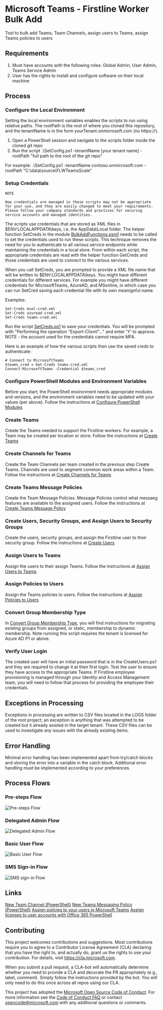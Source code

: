 # Microsoft Teams - Firstline Worker Bulk Add

Tool to bulk add Teams, Team Channels, assign users to Teams, assign Teams policies to users

## Requirements

1. Must have accounts with the following roles: Global Admin, User Admin, Teams Service Admin
2. User has the rights to install and configure software on their local machine

## Process

### Configure the Local Environment

Setting the local environment variables enables the scripts to run using relative paths.  The rootPath is the root of where you cloned this repository, and the tenantName is in the form yourTenant.onmicrosoft.com (no https://).

1. Open a PowerShell session and navigate to the scripts folder inside the cloned git repo
2. Run the script .\SetConfig.ps1 -tenantName [your tenant name] -rootPath "full path to the root of the git repo"

For example: .\SetConfig.ps1 -tenantName contoso.onmicrosoft.com -rootPath "C:\data\source\FLWTeamsScale"

### Setup Credentials

    NOTE
    
    How credentials are managed in these scripts may not be appropriate for your use, and they are easily changed to meet your requirements.  
    Please follow your company standards and practices for securing service accounts and managed identities.

The scripts use credentials that are stored as XML files in $ENV:LOCALAPPDATA\keys, i.e. the AppData\Local folder.  The helper function SetCreds in the module [BulkAddFunctions.psm1](.\scripts\BulkAddFunctions.psm1) needs to be called to set the credentials used to run these scripts.  This technique removes the need for you to authenticate to all various service endpoints while maintaining the credentials in a local store.  From within each script, the appropriate credentials are read with the helper function GetCreds and those credentials are used to connect to the various services.

When you call SetCreds, you are prompted to provide a XML file name that will be written to $ENV:LOCALAPPDATA\keys.  You might have different credentials for different services.  For example you might have different credentials for MicrosoftTeams, AzureAD, and MSonline, in which case you can run SetCred saving each credential file with its own meanignful name.

Examples:

    Set-Creds msol-cred.xml
    Set-Creds azuread-cred.xml
    Set-Creds teams-cred.xml

Run the script [SetCreds.ps1](.\scripts\SetCreds.ps1) to save your credentials.  You will be prompted with "Performing the operation "Export-Clixml"..." and enter 'Y' to approve.  NOTE - the account used for the credentials cannot require MFA.

Here is an example of how the various scripts then use the saved creds to authenticate:

    # Connect to MicrosoftTeams
    $teams_cred = Get-Creds teams-cred.xml
    Connect-MicrosoftTeams -Credential $teams_cred

### Configure PowerShell Modules and Environment Variables

Before you start, the PowerShell environment needs appropriate modules and versions, and the environment variables need to be updated with your values (per above).  Follow the instructions at [Configure PowerShell Modules](./docs/ConfigurePowerShellModules.md)

### Create Teams

Create the Teams needed to support the Firstline workers.  For example, a Team may be created per location or store.  Follow the instructions at [Create Teams](./docs/CreateTeams.md)

### Create Channels for Teams

Create the Team Channels per team created in the previous step Create Teams.  Channels are used to segment common work areas within a Team.  Follow the instructions at [Create Channels for Teams](./docs/CreateTeamsChannels.md)

### Create Teams Message Policies

Create the Team Message Policies.  Message Policies control what messaeg features are available to the assigned users.  Follow the instructions at [Create Teams Message Policy](./docs/CreateTeamsMessagePolicies.md)

### Create Users, Security Groups, and Assign Users to Security Groups

Create the users, security groups, and assign the Firstline user to their security group. Follow the instructions at [Create Users](./docs/CreateUsers.md)

### Assign Users to Teams

Assign the users to their assign Teams. Follow the instructions at [Assign Users to Teams](./docs/AssignUserstoTeams.md)

### Assign Policies to Users

Assign the Teams policies to users. Follow the instructions at [Assign Policies to Users](./docs/AssignPoliciestoUsers.md)

### Convert Group Membership Type

In [Convert Group Membership Type](./docs/ConvertGroupMembershipType.md), you will find instructions for migrating existing groups from assigned, or static, membership to dynamic membership.  Note running this script requires the tenant is licensed for Azure AD P1 or above.

### Verify User Login

The created user will have an initial password that is in the CreateUsers.ps1 and they are required to change it at their first login.  Test the user to ensure they have access to the appropriate Teams.  If Firstline employee provisioning is managed through your Identity and Access Management team, you will need to follow that process for providing the employee their credentials.

## Exceptions in Processing

Exceptions in processing are written to CSV files located in the LOGS folder of the root project; an exception is anything that was attempted to be created but it already existed in the target tenant.  These CSV files can be used to investigate any issues with the already existing items.

## Error Handling

Minimal error handling has been implemented apart from try/catch blocks and storing the error into a variable in the catch block.  Additional error handling must be implemented according to your preferences.

## Process Flows

### Pre-steps Flow

![Pre-steps Flow](./media/Pre-stepsFlow.png)

### Delegated Admin Flow

![Delegated Admin Flow](./media/DelegatedAdminFlow.png)

### Basic User Flow

![Basic User Flow](./media/BasicUserFlow.png)

### SMS Sign-in Flow

![SMS sign-in Flow](./media/SMSSign-inFlow.png)

## Links

[New Team Channel (PowerShell)](https://docs.microsoft.com/en-us/powershell/module/teams/new-teamchannel?view=teams-ps)
[New Teams Messaging Policy (PowerShell)](https://docs.microsoft.com/en-us/powershell/module/skype/new-csteamsmessagingpolicy?view=skype-ps)
[Assign policies to your users in Microsoft Teams](https://docs.microsoft.com/en-us/microsoftteams/assign-policies#install-and-connect-to-the-microsoft-teams-powershell-module-1)
[Assign licenses to user accounts with Office 365 PowerShell](https://docs.microsoft.com/en-us/office365/enterprise/powershell/assign-licenses-to-user-accounts-with-office-365-powershell)

## Contributing

This project welcomes contributions and suggestions. Most contributions require you to agree to a Contributor License Agreement (CLA) declaring that you have the right to, and actually do, grant us the rights to use your contribution. For details, visit https://cla.microsoft.com.

When you submit a pull request, a CLA-bot will automatically determine whether you need to provide a CLA and decorate the PR appropriately (e.g., label, comment). Simply follow the instructions provided by the bot. You will only need to do this once across all repos using our CLA.

This project has adopted the [Microsoft Open Source Code of Conduct](https://opensource.microsoft.com/codeofconduct/). For more information see the [Code of Conduct FAQ](https://opensource.microsoft.com/codeofconduct/faq/) or contact opencode@microsoft.com with any additional questions or comments.
